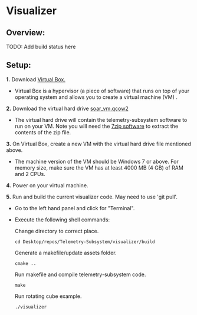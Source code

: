 # Visualizer
## Overview:
  TODO: Add build status here 
## Setup:
**1.** Download [Virtual Box.](https://www.virtualbox.org/wiki/Downloads)

   - Virtual Box is a hypervisor (a piece of software) that runs on top of your operating system and allows you to create a virtual machine (VM) .

**2.** Download the virtual hard drive [soar_vm.qcow2](https://mega.nz/file/MP4inJRI#SsqFDn-Ordc9cEUt1QtwAAlqP3Tg8FSQSDG1eoB7kpQ)

   - The virtual hard drive will contain the telemetry-subsystem software to run on your VM. Note you will need the [7zip software](https://www.7-zip.org/download.html) to extract the contents of the zip file.
    
**3.**  On Virtual Box, create a new VM with the virtual hard drive file mentioned above. 

   - The machine version of the VM should be Windows 7 or above. For memory size, make sure the VM has at least 4000 MB (4 GB) of RAM and 2 CPUs. 

**4.** Power on your virtual machine.

**5.** Run and build the current visualizer code. May need to use 'git pull'.  

   - Go to the left hand panel and click for "Terminal".
    
   - Execute the following shell commands:
    
      Change directory to correct place.
      ```console
      cd Desktop/repos/Telemetry-Subsystem/visualizer/build
      ```
      Generate a makefile/update assets folder.
      ```console
      cmake ..
      ```
      Run makefile and compile telemetry-subsystem code.
      ```console
      make 
      ```
      Run rotating cube example.
      ```console
      ./visualizer 
      ```
